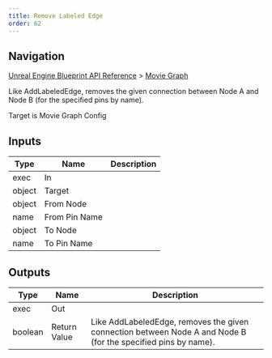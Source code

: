 ```yaml
---
title: Remove Labeled Edge
order: 62
---
```

## Navigation

[Unreal Engine Blueprint API Reference](https://dev.epicgames.com/documentation/en-us/unreal-engine/BlueprintAPI) > [Movie Graph](https://dev.epicgames.com/documentation/en-us/unreal-engine/BlueprintAPI/MovieGraph)

Like AddLabeledEdge, removes the given connection between Node A and Node B (for the specified pins by name).

Target is Movie Graph Config

## Inputs

| Type | Name | Description |
| --- | --- | --- |
| exec | In |  |
| object | Target |  |
| object | From Node |  |
| name | From Pin Name |  |
| object | To Node |  |
| name | To Pin Name |  |

## Outputs

| Type | Name | Description |
| --- | --- | --- |
| exec | Out |  |
| boolean | Return Value | Like AddLabeledEdge, removes the given connection between Node A and Node B (for the specified pins by name). |
